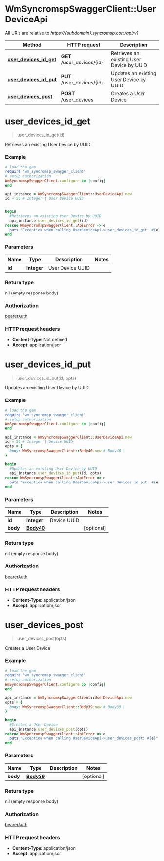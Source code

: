 # WmSyncromspSwaggerClient::UserDeviceApi

All URIs are relative to *https://{subdomain}.syncromsp.com/api/v1*

Method | HTTP request | Description
------------- | ------------- | -------------
[**user_devices_id_get**](UserDeviceApi.md#user_devices_id_get) | **GET** /user_devices/{id} | Retrieves an existing User Device by UUID
[**user_devices_id_put**](UserDeviceApi.md#user_devices_id_put) | **PUT** /user_devices/{id} | Updates an existing User Device by UUID
[**user_devices_post**](UserDeviceApi.md#user_devices_post) | **POST** /user_devices | Creates a User Device

# **user_devices_id_get**
> user_devices_id_get(id)

Retrieves an existing User Device by UUID

### Example
```ruby
# load the gem
require 'wm_syncromsp_swagger_client'
# setup authorization
WmSyncromspSwaggerClient.configure do |config|
end

api_instance = WmSyncromspSwaggerClient::UserDeviceApi.new
id = 56 # Integer | User Device UUID


begin
  #Retrieves an existing User Device by UUID
  api_instance.user_devices_id_get(id)
rescue WmSyncromspSwaggerClient::ApiError => e
  puts "Exception when calling UserDeviceApi->user_devices_id_get: #{e}"
end
```

### Parameters

Name | Type | Description  | Notes
------------- | ------------- | ------------- | -------------
 **id** | **Integer**| User Device UUID | 

### Return type

nil (empty response body)

### Authorization

[bearerAuth](../README.md#bearerAuth)

### HTTP request headers

 - **Content-Type**: Not defined
 - **Accept**: application/json



# **user_devices_id_put**
> user_devices_id_put(id, opts)

Updates an existing User Device by UUID

### Example
```ruby
# load the gem
require 'wm_syncromsp_swagger_client'
# setup authorization
WmSyncromspSwaggerClient.configure do |config|
end

api_instance = WmSyncromspSwaggerClient::UserDeviceApi.new
id = 56 # Integer | Device UUID
opts = { 
  body: WmSyncromspSwaggerClient::Body40.new # Body40 | 
}

begin
  #Updates an existing User Device by UUID
  api_instance.user_devices_id_put(id, opts)
rescue WmSyncromspSwaggerClient::ApiError => e
  puts "Exception when calling UserDeviceApi->user_devices_id_put: #{e}"
end
```

### Parameters

Name | Type | Description  | Notes
------------- | ------------- | ------------- | -------------
 **id** | **Integer**| Device UUID | 
 **body** | [**Body40**](Body40.md)|  | [optional] 

### Return type

nil (empty response body)

### Authorization

[bearerAuth](../README.md#bearerAuth)

### HTTP request headers

 - **Content-Type**: application/json
 - **Accept**: application/json



# **user_devices_post**
> user_devices_post(opts)

Creates a User Device

### Example
```ruby
# load the gem
require 'wm_syncromsp_swagger_client'
# setup authorization
WmSyncromspSwaggerClient.configure do |config|
end

api_instance = WmSyncromspSwaggerClient::UserDeviceApi.new
opts = { 
  body: WmSyncromspSwaggerClient::Body39.new # Body39 | 
}

begin
  #Creates a User Device
  api_instance.user_devices_post(opts)
rescue WmSyncromspSwaggerClient::ApiError => e
  puts "Exception when calling UserDeviceApi->user_devices_post: #{e}"
end
```

### Parameters

Name | Type | Description  | Notes
------------- | ------------- | ------------- | -------------
 **body** | [**Body39**](Body39.md)|  | [optional] 

### Return type

nil (empty response body)

### Authorization

[bearerAuth](../README.md#bearerAuth)

### HTTP request headers

 - **Content-Type**: application/json
 - **Accept**: application/json



